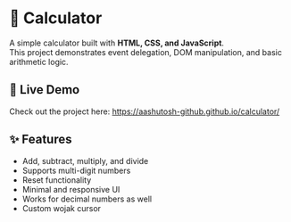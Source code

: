 # 🧮 Calculator

A simple calculator built with **HTML, CSS, and JavaScript**.  
This project demonstrates event delegation, DOM manipulation, and basic arithmetic logic.

## 🚀 Live Demo
Check out the project here: https://aashutosh-github.github.io/calculator/

## ✨ Features
- Add, subtract, multiply, and divide
- Supports multi-digit numbers
- Reset functionality
- Minimal and responsive UI
- Works for decimal numbers as well
- Custom wojak cursor
